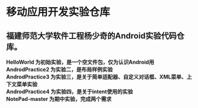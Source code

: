 # 移动应用开发实验仓库
## 福建师范大学软件工程杨少奇的Android实验代码仓库。
**HelloWorld 为初始实验，是一个空文件包，仅为认识Android用**</br>
**AndrodPractice2 为实验二，是布局样例实验**</br>
**AndrodPractice3 为实验三，是关于简单适配器、自定义对话框、XML菜单、上下文菜单实验**</br>
**AndrodPractice4 为实验四，是关于intent使用的实验**</br>
**NotePad-master 为期中实验，完成两个需求**</br>
